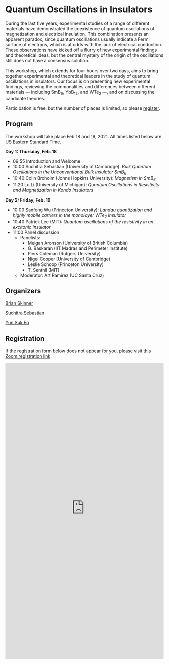 # Quantum Oscillations in Insulators

During the last five years, experimental studies of a range of different materials have demonstrated the coexistence of quantum oscillations of magnetization and electrical insulation. This combination presents an apparent paradox, since quantum oscillations usually indicate a Fermi surface of electrons, which is at odds with the lack of electrical conduction. These observations have kicked off a flurry of new experimental findings and theoretical ideas, but the central mystery of the origin of the oscillations still does not have a consensus solution.

This workshop, which extends for four hours over two days, aims to bring together experimental and theoretical leaders in the study of quantum oscillations in insulators. Our focus is on presenting new experimental findings, reviewing the commonalities and differences between different materials — including SmB<sub>6</sub>, YbB<sub>12</sub>, and WTe<sub>2</sub> —, and on discussing the candidate theories.

Participation is free, but the number of places is limited, so please [register](#registration).

## Program

<!-- Add the program -->
The workshop will take place Feb 18 and 19, 2021. All times listed below are US Eastern Standard Time.

**Day 1: Thursday, Feb. 18**

* 09:55 Introduction and Welcome
* 10:00 Suchitra Sebastian (University of Cambridge): *Bulk Quantum Oscillations in the Unconventional Bulk Insulator SmB<sub>6</sub>*
* 10:40 Colin Broholm (Johns Hopkins University): *Magnetism in SmB<sub>6</sub>*
* 11:20 Lu Li (University of Michigan): *Quantum Oscillations in Resistivity and Magnetization in Kondo Insulators*

**Day 2: Friday, Feb. 19**

* 10:00 Sanfeng Wu (Princeton University): *Landau quantization and highly mobile carriers in the monolayer WTe<sub>2</sub> insulator*
* 10:40 Patrick Lee (MIT): *Quantum oscillations of the resistivity in an excitonic insulator*
* 11:00 Panel discussion
  - Panelists:
    - Meigan Aronson (University of British Columbia)
    - G. Baskaran (IIT Madras and Perimeter Institute)
    - Piers Coleman (Rutgers University)
    - Nigel Cooper (University of Cambridge)
    - Leslie Schoop (Princeton University)
    - T. Senthil (MIT)
  - Moderator: Art Ramirez (UC Santa Cruz)


## Organizers

[Brian Skinner](https://physics.osu.edu/people/skinner.352)

[Suchitra Sebastian](https://www.phy.cam.ac.uk/directory/sebastians)

[Yun Suk Eo](https://vector.umd.edu/people/item/9-yun-suk-eo.html)

## Registration

If the registration form below does not appear for you, please visit [this Zoom registration link](https://virtualscienceforum-org.zoom.us/meeting/register/tJYofuysrjwjEtyPl1yOgfGCqUkD3M3VihKq).

<iframe width="100%" height="940" src="https://virtualscienceforum-org.zoom.us/meeting/register/tJYofuysrjwjEtyPl1yOgfGCqUkD3M3VihKq" frameborder="0" marginheight="0" marginwidth="0" style="overflow-x:hidden"></iframe>
